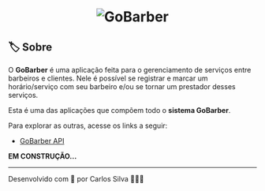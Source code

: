 <h1 align="center">
  <img alt="GoBarber" src="https://ik.imagekit.io/antony/gobarber_rsw5Uki0X.png" />
</h1>

## 🏷️ Sobre

O **GoBarber** é uma aplicação feita para o gerenciamento de serviços entre barbeiros e clientes. Nele é possível se registrar e marcar um horário/serviço com seu barbeiro e/ou se tornar um prestador desses serviços.

Esta é uma das aplicações que compõem todo o **sistema GoBarber**.

Para explorar as outras, acesse os links a seguir:

- [GoBarber API](https://github.com/CarlosTeixeira615/Node_com_typescript)

**EM CONSTRUÇÃO...**

---

Desenvolvido com 💜 por Carlos Silva 🧑🏽‍🚀
